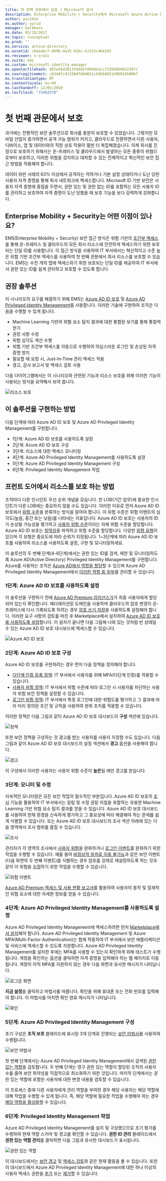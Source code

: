 ```yaml
---
title: 첫 번째 관문에서 보호 | Microsoft 문서
description: Enterprise Mobility + Security에서 Microsoft Azure Active Directory Identity Protection 및 Azure Active Directory Privileged Identity Management 기능을 활용하여 ID를 보호함으로써 회사 리소스에 대한 액세스 보안을 유지하는 방법을 설명하는 시나리오입니다.
author: yuridio
ms.author: yurid
manager: barbkess
ms.date: 05/18/2017
ms.topic: conceptual
ms.prod: ''
ms.service: active-directory
ms.assetid: c9aeabcf-db9b-4a35-b1bc-61331c464165
ms.reviewer: v-craic
ms.suite: ems
ms.custom: microsoft-identity-manager
ms.openlocfilehash: 897e5643013fddd2fd99de3ccf3d56069022297c
ms.sourcegitcommit: c63d47c411504fb84651c43bb6851d9692450067
ms.translationtype: MT
ms.contentlocale: ko-KR
ms.lasthandoff: 12/05/2019
ms.locfileid: "73462570"
---
```

# <a name="protect-at-the-front-door"></a>첫 번째 관문에서 보호

과거에는 전형적인 보안 솔루션으로 회사를 충분히 보호할 수 있었습니다. 그렇지만 모바일 산업이 증가하면서 공격 가능 범위가 커지고, 클라우드로 전환하면서 다른 사용자, 디바이스, 앱 및 데이터와의 직원 상호 작용이 훨씬 더 복잡해졌습니다. 이제 회사를 진정으로 보호하기 위해서는 온-프레미스 및 클라우드에서 발생하는 모든 종류의 위협으로부터 보호하고, 이러한 위협을 감지하고 대처할 수 있는 전체적이고 혁신적인 보안 접근 방법을 적용해야 합니다.

데이터 위반 사례의 63% 이상에서 공격자는 약하거나 기본 설정 상태이거나 도난 당한 사용자 자격 증명을 통해 회사 네트워크에 액세스합니다.  Microsoft ID 기반 보안은 사용자 자격 증명에 중점을 두면서, 권한 있는 및 권한 없는 ID를 포함하는 모든 사용자 ID를 관리하고 보호하여 자격 증명이 도난 당했을 때 보호 기능을 보다 강력하게 강화합니다.


## <a name="how-can-enterprise-mobility--security-help-you"></a>Enterprise Mobility + Security는 어떤 이점이 있나요?

EMS(Enterprise Mobility + Security) 보안 접근 방식은 위험 기반의 [조건부 액세스](https://azure.microsoft.com/documentation/articles/active-directory-conditional-access/)를 통해 온-프레미스 및 클라우드의 모든 회사 리소스에 안전하게 액세스하기 위한 보호되는 단일 ID를 사용합니다. 이 접근 방식을 사용하여 IT 부서에서는 혁신적이고 수준 높은 위험 기반 조건부 액세스를 사용하여 첫 번째 관문에서 회사 리소스를 보호할 수 있습니다. EMS는 수천 개의 앱에 액세스하기 위한 보호되는 단일 ID를 제공하여 IT 부서에서 권한 있는 ID를 쉽게 관리하고 보호할 수 있도록 합니다.

## <a name="recommended-solution"></a>권장 솔루션

이 시나리오의 요구를 해결하기 위해 EMS는 [Azure AD ID 보호](https://azure.microsoft.com/documentation/articles/active-directory-identityprotection/) 및 [Azure AD Privileged Identity Management](https://azure.microsoft.com/documentation/articles/active-directory-privileged-identity-management-configure/)를 사용합니다. 이러한 기술에 구현하여 조직은 다음을 수행할 수 있게 됩니다.

- Machine Learning 기반의 위협 요소 탐지 결과에 대한 통합된 보기를 통해 통찰력 얻기
- 권장 사항 수정
- 위험 심각도 계산 수행
- 위험 기반 조건부 액세스를 자동으로 수행하여 의심스러운 로그인 및 손상된 자격 증명 방지
- 필요할 때 요청 시, Just-In-Time 관리 액세스 적용
- 경고, 감사 보고서 및 액세스 검토 사용

다음 다이어그램에서는 이 시나리오와 관련된 기능과 리소스 보호를 위해 이러한 기능이 사용되는 방식을 요약해서 보여 줍니다.

![리소스 보호](https://github.com/MicrosoftDocs/EMDocs/blob/live/EMDocs/Solutions/media/protect-front-door/protect-front-door-fig1.png)

## <a name="how-to-implement-this-solution"></a>이 솔루션을 구현하는 방법

다음 단계에 따라 Azure AD ID 보호 및 Azure AD Privileged Identity Management를 구현합니다.

- 1단계: Azure AD ID 보호를 사용하도록 설정
- 2단계: Azure AD ID 보호 구성
- 3단계: 리소스에 대한 액세스 모니터링
- 4단계: Azure AD Privileged Identity Management를 사용하도록 설정
- 5단계: Azure AD Privileged Identity Management 구성
- 6단계: Privileged Identity Management 작업


## <a name="how-to-protect-your-resources-at-the-front-door"></a>프런트 도어에서 리소스를 보호 하는 방법

조직마다 다른 인시던트 우선 순위 개념을 갖습니다. 한 LOB(기간 업무)에 중요한 인시던트가 다른 LOB에는 중요하지 않을 수도 있습니다. 이러한 이유로 먼저 Azure AD ID 보호에서 [위험 수준](https://azure.microsoft.com/documentation/articles/active-directory-identityprotection/#detection-and-risk)을 분류하는 방식을 알아야 합니다. 이 위험 수준은 위험 이벤트의 심각도(높음, 중간 또는 낮음)를 나타내는 지표입니다. Azure AD ID 보호는 사용자의 ID가 손상될 가능성을 평가하고 [사용자 위험 수준](https://azure.microsoft.com/documentation/articles/active-directory-identityprotection/#what-is-a-user-risk-level)이라는 자체 위험 수준을 할당합니다. Azure AD ID 보호는 [취약성](https://azure.microsoft.com/documentation/articles/active-directory-identityprotection-vulnerabilities/)을 파악하고 위험 수준을 할당합니다. 다양한 [위험 유형](https://azure.microsoft.com/documentation/articles/active-directory-identityprotection-risk-events-types/)이 있으며 각 유형은 중요도에 따라 순위가 지정됩니다. 1~3단계에 따라 Azure AD ID 보호를 사용하여 리소스를 사용하도록 설정, 구현 및 모니터링하세요.

이 솔루션의 두 번째 단계(4-6단계)에서는 권한 있는 ID를 검색, 제한 및 모니터링하도록 Azure AD(Active Directory) Privileged Identity Management를 구현합니다. Azure를 사용하는 조직은 [Azure AD에서 역할을 할당](https://azure.microsoft.com/documentation/articles/active-directory-assign-admin-roles/)할 수 있으며 Azure AD Privileged Identity Management에서 [이러한 역할 중 일부](https://azure.microsoft.com/documentation/articles/active-directory-privileged-identity-management-roles/)를 관리할 수 있습니다.

### <a name="step-1-enable-azure-ad-identity-protection"></a>1단계: Azure AD ID 보호를 사용하도록 설정

이 솔루션을 구현하기 전에 [Azure AD Premium 라이선스가](https://azure.microsoft.com/documentation/articles/active-directory-get-started-premium/)가 최종 사용자에게 할당되어 있는지 확인합니다. 페더레이션된 도메인을 사용하며 클라우드의 암호 변경이 온-프레미스에 다시 기록되도록 하려는 경우 [암호 쓰기 저장](https://azure.microsoft.com/documentation/articles/active-directory-passwords-getting-started/)을 사용하도록 설정해야 합니다. 이러한 요구 사항의 검토를 마친 후 Marketplace에서 설치하여 [Azure AD ID 보호를 사용하도록 설정](https://azure.microsoft.com/documentation/articles/active-directory-identityprotection-enable/)합니다. 이 설치가 끝나면 다음 그림에 나와 있는 것처럼 빈 상태일 수 있는 Azure AD ID 보호 대시보드에 액세스할 수 있습니다.

![Azure AD ID 보호](https://github.com/MicrosoftDocs/EMDocs/blob/live/EMDocs/Solutions/media/protect-front-door/protect-front-door-fig2.png)

### <a name="step-2-configure-azure-ad-identity-protection"></a>2단계: Azure AD ID 보호 구성

Azure AD ID 보호를 구현하려는 경우 먼저 다음 정책을 정의해야 합니다.

- [다단계 인증 등록 정책](https://azure.microsoft.com/documentation/articles/active-directory-identityprotection/#multi-factor-authentication-registration-policy): IT 부서에서 사용자를 위해 MFA(다단계 인증)를 적용할 수 있습니다.
- [사용자 위험 정책](https://azure.microsoft.com/documentation/articles/active-directory-identityprotection/#user-risk-security-policy): IT 부서에서 위험 수준에 따라 로그인 시 사용자를 차단하는 사용자 위험 보안 정책을 설정할 수 있습니다.
- [로그인 위험 정책](https://azure.microsoft.com/documentation/articles/active-directory-identityprotection/#sign-in-risk-security-policy): IT 부서에서 특정 로그인에 대한 위험도를 평가하고 그 결과에 따라 미리 정의된 조건 및 규칙을 사용하여 완화 조치를 적용할 수 있습니다.

이러한 정책은 다음 그림과 같이 Azure AD ID 보호 대시보드의 **구성** 섹션에 있습니다.

![정책](https://github.com/MicrosoftDocs/EMDocs/blob/live/EMDocs/Solutions/media/protect-front-door/protect-front-door-fig3.png)

또한 보안 정책을 구성하는 것 경고를 받는 사용자를 사용자 지정할 수도 있습니다. 다음 그림과 같이 Azure AD ID 보호 대시보드의 설정 섹션에서 **경고** 옵션을 사용해야 합니다.

![경고](https://github.com/MicrosoftDocs/EMDocs/blob/live/EMDocs/Solutions/media/protect-front-door/protect-front-door-fig4.png)

이 구성에서 이러한 사용자는 사용자 위험 수준이 **높은**일 때만 경고를 받습니다.

### <a name="step-3-monitor-and-remediation"></a>3단계: 모니터 및 수정

지속적인 모니터링은 모든 보안 작업의 필수적인 부분입니다. Azure AD ID 보호의 [조사](https://azure.microsoft.com/documentation/articles/active-directory-identityprotection/#investigation) 기능을 활용하여 IT 부서에서는 알림 및 수정 권장 지침을 포함하는 유용한 Machine Learning 기반 위협 요소 탐지 결과를 얻을 수 있습니다. Azure AD ID 보호 대시보드를 사용하여 현재 환경을 신속하게 평가하고 그 중요성에 따라 해결해야 하는 문제를 쉽게 식별할 수 있습니다. 또는 Azure AD ID 보호 대시보드의 조사 섹션 아래에 있는 다음 영역에서 조사 범위를 좁힐 수 있습니다.

![조사](https://github.com/MicrosoftDocs/EMDocs/blob/live/EMDocs/Solutions/media/protect-front-door/protect-front-door-fig5.png)

관리자가 각 영역의 조사에서 [사용자 위험](https://azure.microsoft.com/documentation/articles/active-directory-identityprotection/#mitigating-user-risk-events)을 완화하거나 [로그인 이벤트](https://azure.microsoft.com/documentation/articles/active-directory-identityprotection/#mitigating-sign-in-risk-events)를 완화하기 위한 작업을 수행할 수 있습니다. 예를 들어 [비정상적 위치로 이동 불가능](https://azure.microsoft.com/documentation/articles/active-directory-identityprotection-risk-events-types/#impossible-travel-to-atypical-locations)과 같은 보안 이벤트(다음 화면의 두 번째 이벤트)를 식별하는 경우 암호를 강제로 재설정하도록 하는 것과 같이 이 위협을 [수정](https://azure.microsoft.com/documentation/articles/active-directory-identityprotection/#remediating-user-risk-events)하기 위한 작업을 수행할 수 있습니다.

![위험 이벤트](https://github.com/MicrosoftDocs/EMDocs/blob/live/EMDocs/Solutions/media/protect-front-door/protect-front-door-fig6.png)

[Azure AD Premium 액세스 및 사용 현황 보고서](https://azure.microsoft.com/documentation/articles/active-directory-view-access-usage-reports/)를 활용하여 사용자의 동작 및 잠재적인 위협 요소에 대한 자세한 정보를 얻을 수 있습니다.

### <a name="step-4-enable-azure-ad-privileged-identity-management"></a>4단계: Azure AD Privileged Identity Management를 사용하도록 설정

Azure AD Privileged Identity Management에 액세스하려면 먼저 [Marketplace에서 설치](https://azure.microsoft.com/documentation/articles/active-directory-privileged-identity-management-getting-started/)해야 합니다. Azure AD Privileged Identity Management 및 Azure MFA(Multi-Factor Authentication)는 함께 작동하여 IT 부서에서 보안 애플리케이션 및 서비스에 액세스할 수 있도록 지원합니다. Azure AD Privileged Identity Management를 설치한 후에는 MFA를 사용할 수 있는지 확인하게 위해 테스트가 수행됩니다. 계정을 확인하는 옵션을 클릭하면 자격 증명을 입력해야 하는 웹 페이지로 이동됩니다. 계정이 아직 MFA를 지원하지 않는 경우 다음 화면과 유사한 메시지가 나타납니다.

![로그온 화면](https://github.com/MicrosoftDocs/EMDocs/blob/live/EMDocs/Solutions/media/protect-front-door/protect-front-door-fig7.png)

**지금 설정**을 클릭하고 마법사를 따릅니다. 확인을 위해 휴대폰 또는 전화 번호를 입력해야 합니다. 이 마법사를 마치면 확인 완료 메시지가 나타납니다.

![확인](https://github.com/MicrosoftDocs/EMDocs/blob/live/EMDocs/Solutions/media/protect-front-door/protect-front-door-fig8.png)

### <a name="step-5-configure-azure-ad-privileged-identity-management"></a>5단계: Azure AD Privileged Identity Management 구성

초기 구성은 **조직 보호** 블레이드에 표시된 3개 단계로 진행되는 [보안 마법사](https://azure.microsoft.com/documentation/articles/active-directory-privileged-identity-management-security-wizard/)를 사용하여 수행됩니다.

![보안 마법사](https://github.com/MicrosoftDocs/EMDocs/blob/live/EMDocs/Solutions/media/protect-front-door/protect-front-door-fig9.png)

첫 번째 단계에서는 Azure AD Privileged Identity Management에서 검색된 [권한 있는 역할](https://azure.microsoft.com/documentation/articles/active-directory-privileged-identity-management-roles/)을 검토합니다. 두 번째 단계는 영구 권한 있는 역할이 할당된 조직의 사용자 수를 줄여 보안 취약성을 직접적으로 최소화하기 위한 것입니다. 마지막 단계에서는 권한 있는 역할에 포함된 사용자에 대한 변경 내용을 검토할 수 있습니다.

이 프로세스 중에 다른 사용자에게 관리 역할을 부여한 경우 해당 사용자는 해당 역할에 대해 작업을 수행할 수 있게 됩니다. 즉, 해당 역할에 필요한 작업을 수행해야 하는 경우 [해당 역할을 활성화](https://azure.microsoft.com/documentation/articles/active-directory-privileged-identity-management-how-to-activate-role/)할 수 있습니다.

### <a name="step-6-privileged-identity-management-operations"></a>6단계: Privileged Identity Management 작업

Azure AD Privileged Identity Management를 설치 및 구성했으므로 초기 평가를 수행하여 현재 역할 스키마 및 경고를 확인할 수 있습니다. **권한 ID 관리** 블레이드에서 **권한 있는 역할 관리**를 클릭하면 다음 그림과 유사한 대시보드가 표시됩니다.

![권한 있는 역할](https://github.com/MicrosoftDocs/EMDocs/blob/live/EMDocs/Solutions/media/protect-front-door/protect-front-door-fig10.png)

이 대시보드에서는 [보안 경고](https://azure.microsoft.com/documentation/articles/active-directory-privileged-identity-management-how-to-configure-security-alerts/) 및 [액세스 검토](https://azure.microsoft.com/documentation/articles/active-directory-privileged-identity-management-how-to-start-security-review/)와 같은 현재 활동을 볼 수 있습니다. 또한 이 대시보드에서 Azure AD Privileged Identity Management에 대한 하나 이상의 사용자 액세스 권한을 [추가](https://azure.microsoft.com/documentation/articles/active-directory-privileged-identity-management-how-to-give-access-to-pim/) 또는 [제거](https://azure.microsoft.com/documentation/articles/active-directory-privileged-identity-management-how-to-give-access-to-pim/#remove-another-users-access-rights-for-managing-pim)할 수 있습니다.
